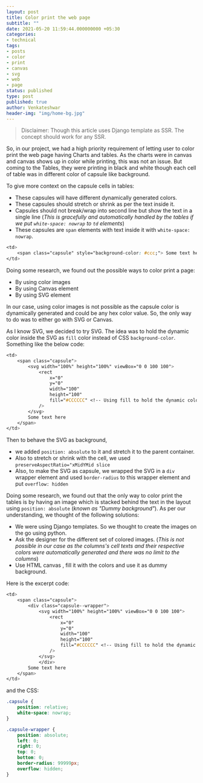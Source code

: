 ```yaml
---
layout: post
title: Color print the web page
subtitle: ""
date: 2021-05-20 11:59:44.000000000 +05:30
categories:
- technical
tags:
- posts
- color
- print
- canvas
- svg
- web
- page
status: published
type: post
published: true
author: Venkateshwar
header-img: "img/home-bg.jpg"
---
```


> Disclaimer: Though this article uses Django template as SSR. The concept should work for any SSR.

So, in our project, we had a high priority requirement of letting user to color print the web page having Charts and tables. As the charts were in canvas and canvas shows up in color while printing, this was not an issue. But coming to the Tables, they were printing in black and white though each cell of table was in different color of capsule like background. 


To give more context on the capsule cells in tables:
- These capsules will have different dynamically generated colors.
- These capsules should stretch or shrink as per the text inside it.
- Capsules should not break/wrap into second line but show the text in a single line (_This is gracefully and automatically handled by the tables if we put `white-space: nowrap` to `td` elements_)
- These capsules are `span` elements with text inside it with `white-space: nowrap`.

```css
<td>
    <span class="capsule" style="background-color: #ccc;"> Some text here</span>
</td>
```
Doing some research, we found out the possible ways to color print a page:
- By using color images
- By using Canvas element
- By using SVG element

In our case, using color images is not possible as the capsule color is dynamically generated and could be any hex color value. So, the only way to do was to either go with SVG or Canvas. 

As I know SVG, we decided to try SVG. The idea was to hold the dynamic color inside the SVG as `fill` color instead of CSS `background-color`.  Something like the below code:

```css
<td>
    <span class="capsule">
        <svg width="100%" height="100%" viewBox="0 0 100 100">
            <rect 
                x="0" 
                y="0" 
                width="100" 
                height="100" 
                fill="#CCCCCC" <!-- Using fill to hold the dynamic color value from Django templates -->
            /> 
        </svg>
        Some text here
    </span>
</td>
```


Then to behave the SVG as background, 
- we added `position: absolute` to it and stretch it to the parent container.
- Also to stretch or shrink with the cell, we used  `preserveAspectRatio="xMidYMid slice`
- Also, to make the SVG as capsule, we wrapped the SVG in a `div` wrapper element and used `border-radius` to this wrapper element and put `overflow: hidden`

Doing some research, we found out that the only way to color print the tables is by having an image which is stacked behind the text in the layout using `position: absolute` (_known as "Dummy background"_).  As per our understanding, we thought of the following solutions:
- We were using Django templates. So we thought to create the images on the go using python.
- Ask the designer for the different set of colored images. (_This is not possible in our case as the columns's cell texts and their respective colors were automatically generated and there was no limit to the columns_)
- Use HTML canvas , fill it with the colors and use it as dummy background.

Here is the excerpt code:

```css
<td>
    <span class="capsule">
        <div class="capsule--wrapper">
            <svg width="100%" height="100%" viewBox="0 0 100 100">
                <rect 
                    x="0" 
                    y="0" 
                    width="100" 
                    height="100" 
                    fill="#CCCCCC" <!-- Using fill to hold the dynamic color value from Django templates -->
                /> 
            </svg>
            </div>
        Some text here
    </span>
</td>
```

and the CSS:

```css
.capsule {
    position: relative;
    white-space: nowrap;
}

.capsule-wrapper {
    position: absolute;
    left: 0;
    right: 0;
    top: 0;
    bottom: 0;
    border-radius: 99999px;
    overflow: hidden;
}
```
